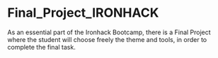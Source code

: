 # Final_Project_IRONHACK
As an essential part of the Ironhack Bootcamp, there is a Final Project where the student will choose freely the theme and tools, in order to complete the final task.
